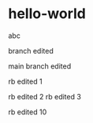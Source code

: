 # hello-world
abc

branch edited

main branch edited

rb edited 1

rb edited 2
rb edited 3

rb edited 10